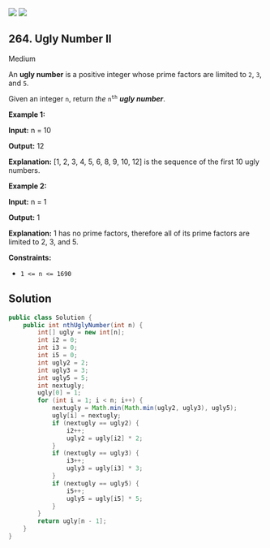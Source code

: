 [![](https://img.shields.io/github/stars/javadev/LeetCode-in-Java?label=Stars&style=flat-square)](https://github.com/javadev/LeetCode-in-Java)
[![](https://img.shields.io/github/forks/javadev/LeetCode-in-Java?label=Fork%20me%20on%20GitHub%20&style=flat-square)](https://github.com/javadev/LeetCode-in-Java/fork)

## 264\. Ugly Number II

Medium

An **ugly number** is a positive integer whose prime factors are limited to `2`, `3`, and `5`.

Given an integer `n`, return _the_ <code>n<sup>th</sup></code> _**ugly number**_.

**Example 1:**

**Input:** n = 10

**Output:** 12

**Explanation:** [1, 2, 3, 4, 5, 6, 8, 9, 10, 12] is the sequence of the first 10 ugly numbers. 

**Example 2:**

**Input:** n = 1

**Output:** 1

**Explanation:** 1 has no prime factors, therefore all of its prime factors are limited to 2, 3, and 5. 

**Constraints:**

*   `1 <= n <= 1690`

## Solution

```java
public class Solution {
    public int nthUglyNumber(int n) {
        int[] ugly = new int[n];
        int i2 = 0;
        int i3 = 0;
        int i5 = 0;
        int ugly2 = 2;
        int ugly3 = 3;
        int ugly5 = 5;
        int nextugly;
        ugly[0] = 1;
        for (int i = 1; i < n; i++) {
            nextugly = Math.min(Math.min(ugly2, ugly3), ugly5);
            ugly[i] = nextugly;
            if (nextugly == ugly2) {
                i2++;
                ugly2 = ugly[i2] * 2;
            }
            if (nextugly == ugly3) {
                i3++;
                ugly3 = ugly[i3] * 3;
            }
            if (nextugly == ugly5) {
                i5++;
                ugly5 = ugly[i5] * 5;
            }
        }
        return ugly[n - 1];
    }
}
```